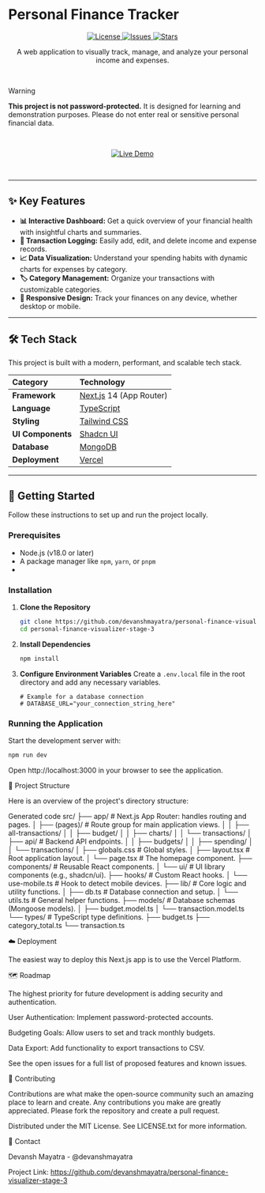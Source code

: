 # Personal Finance Tracker

<p align="center">
  <!-- Badges are pre-filled with your repo details -->
  <a href="https://github.com/devanshmayatra/personal-finance-visualizer-stage-3/blob/main/LICENSE">
    <img src="https://img.shields.io/github/license/devanshmayatra/personal-finance-visualizer-stage-3?style=for-the-badge" alt="License">
  </a>
  <a href="https://github.com/devanshmayatra/personal-finance-visualizer-stage-3/issues">
    <img src="https://img.shields.io/github/issues/devanshmayatra/personal-finance-visualizer-stage-3?style=for-the-badge" alt="Issues">
  </a>
  <a href="https://github.com/devanshmayatra/personal-finance-visualizer-stage-3/stargazers">
    <img src="https://img.shields.io/github/stars/devanshmayatra/personal-finance-visualizer-stage-3?style=for-the-badge" alt="Stars">
  </a>
</p>


<p align="center">
  A web application to visually track, manage, and analyze your personal income and expenses.
</p>


<br />

> [!WARNING]
> **This project is not password-protected.** It is designed for learning and demonstration purposes. Please do not enter real or sensitive personal financial data.

<br />

<!-- TODO: Add a link to your live demo if you have one -->
<p align="center">
  <a href="https://personal-finance-visualizer-stage-3-two.vercel.app/">
    <img src="https://img.shields.io/badge/View%20Live%20Demo-000000?style=for-the-badge&logo=vercel&logoColor=white" alt="Live Demo">
  </a>
</p>

<br />

<!-- TODO: Add a high-quality screenshot or GIF of your application's dashboard
<p align="center">
  <img src="[LINK_TO_YOUR_SCREENSHOT_OR_GIF]" alt="Finance Tracker Dashboard" width="800"/>
</p>
 -->
---

## ✨ Key Features

*   **📊 Interactive Dashboard:** Get a quick overview of your financial health with insightful charts and summaries.
*   **💸 Transaction Logging:** Easily add, edit, and delete income and expense records.
*   **📈 Data Visualization:** Understand your spending habits with dynamic charts for expenses by category.
*   **🏷️ Category Management:** Organize your transactions with customizable categories.
*   **📱 Responsive Design:** Track your finances on any device, whether desktop or mobile.

---

## 🛠️ Tech Stack

This project is built with a modern, performant, and scalable tech stack.

| Category      | Technology                                    |
| :------------ | :-------------------------------------------- |
| **Framework** | [Next.js](https://nextjs.org/) 14 (App Router)  |
| **Language**  | [TypeScript](https://www.typescriptlang.org/) |
| **Styling**   | [Tailwind CSS](https://tailwindcss.com/)      |
| **UI Components**|[Shadcn UI](https://ui.shadcn.com/docs/components)|
| **Database**  |[MongoDB](https://www.mongodb.com/docs/)|
| **Deployment**| [Vercel](https://vercel.com/)                 |

---

## 🚀 Getting Started

Follow these instructions to set up and run the project locally.

### Prerequisites

*   Node.js (v18.0 or later)
*   A package manager like `npm`, `yarn`, or `pnpm`
*   <!-- TODO: Add any other prerequisites, like a database connection string -->

### Installation

1.  **Clone the Repository**
    ```sh
    git clone https://github.com/devanshmayatra/personal-finance-visualizer-stage-3.git
    cd personal-finance-visualizer-stage-3
    ```

2.  **Install Dependencies**
    ```sh
    npm install
    ```

3.  **Configure Environment Variables**
    Create a `.env.local` file in the root directory and add any necessary variables.
    ```env
    # Example for a database connection
    # DATABASE_URL="your_connection_string_here"
    ```

### Running the Application

Start the development server with:
```sh
npm run dev
```

Open http://localhost:3000 in your browser to see the application.

📁 Project Structure

Here is an overview of the project's directory structure:

Generated code
src/
├── app/                  # Next.js App Router: handles routing and pages.
│   ├── (pages)/          # Route group for main application views.
│   │   ├── all-transactions/
│   │   ├── budget/
│   │   ├── charts/
│   │   └── transactions/
│   ├── api/              # Backend API endpoints.
│   │   ├── budgets/
│   │   ├── spending/
│   │   └── transactions/
│   ├── globals.css       # Global styles.
│   ├── layout.tsx        # Root application layout.
│   └── page.tsx          # The homepage component.
├── components/           # Reusable React components.
│   └── ui/               # UI library components (e.g., shadcn/ui).
├── hooks/                # Custom React hooks.
│   └── use-mobile.ts     # Hook to detect mobile devices.
├── lib/                  # Core logic and utility functions.
│   ├── db.ts             # Database connection and setup.
│   └── utils.ts          # General helper functions.
├── models/               # Database schemas (Mongoose models).
│   ├── budget.model.ts
│   └── transaction.model.ts
└── types/                # TypeScript type definitions.
    ├── budget.ts
    ├── category_total.ts
    └── transaction.ts

☁️ Deployment

The easiest way to deploy this Next.js app is to use the Vercel Platform.

🗺️ Roadmap

The highest priority for future development is adding security and authentication.

User Authentication: Implement password-protected accounts.

Budgeting Goals: Allow users to set and track monthly budgets.

Data Export: Add functionality to export transactions to CSV.

See the open issues for a full list of proposed features and known issues.

🤝 Contributing

Contributions are what make the open-source community such an amazing place to learn and create. Any contributions you make are greatly appreciated. Please fork the repository and create a pull request.

Distributed under the MIT License. See LICENSE.txt for more information.

📧 Contact

Devansh Mayatra - @devanshmayatra

Project Link: https://github.com/devanshmayatra/personal-finance-visualizer-stage-3
